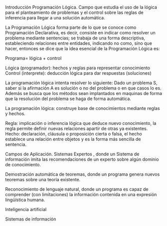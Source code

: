 Introducción
Programación Lógica.
Campo que estudia el uso de la lógica para el planteamiento de problemas y el control sobre las reglas de inferencia 
para llegar a una solución automática.

La Programación Lógica forma parte de lo que se conoce como Programación Declarativa, es decir, consiste en indicar 
como resolver un problema mediante sentencias; se trabaja de una forma descriptiva, estableciendo relaciones entre entidades, 
indicando no como, sino que hacer, entonces se dice que la idea esencial de la Programación Lógica es:

Programa= lógica + control

Lógica (programador): hechos y reglas para representar conocimiento
Control (interprete): deducción lógica para dar respuestas (soluciones)

La programación lógica intenta resolver lo siguiente:
Dado un problema S, saber si la afirmación A es solución o no del problema o en que casos lo es. 
Además se busca que los métodos sean implantados en maquinas de forma que la resolución del problema se haga de forma automática.

La programación lógica: construye base de conocimientos mediante reglas y hechos.

Regla: implicación o inferencia lógica que deduce nuevo conocimiento, la regla permite definir nuevas relaciones apartir de otras ya existentes.
Hecho: declaración, cláusula o proposición cierta o falsa, el hecho establece una relación entre objetos y es la forma más sencilla de sentencia.

Campos de Aplicación.
Sistemas Expertos , donde un Sistema de información imita las recomendaciones de un experto sobre algún dominio de conocimiento.

Demostración automática de teoremas, donde un programa genera nuevos teoremas sobre una teoría existente.

Reconocimiento de lenguaje natural, donde un programa es capaz de comprender (con limitaciones) la información contenida 
en una expresión lingüística humana.

Inteligencia artificial

Sistemas de información
